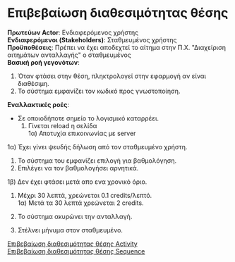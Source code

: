 # Επιβεβαίωση διαθεσιμότητας θέσης
**Πρωτεύων Actor**: Ενδιαφερόμενος χρήστης  
**Ενδιαφερόμενοι (Stakeholders)**: Σταθμευμένος χρήστης  
**Προϋποθέσεις**: Πρέπει να έχει αποδεχτεί το αίτημα στην Π.Χ. "Διαχείριση αιτημάτων ανταλλαγής" ο σταθμευμένος  
**Βασική ροή γεγονότων**:   
1) Όταν φτάσει στην θέση, πληκτρολογεί στην εφαρμογή αν είναι διαθέσιμη.  
2) Το σύστημα εμφανίζει τον κωδικό προς γνωστοποίηση.    

**Εναλλακτικές ροές**:   

* Σε οποιοδήποτε σημείο το λογισμικό καταρρέει.  
    1. Γίνεται reload η σελίδα  
        1α) Αποτυχία επικοινωνίας με server  


1α) Έχει γίνει ψευδής δήλωση από τον σταθμευμένο χρήστη.   
 
1. Το σύστημα του εμφανίζει επιλογή για βαθμολόγηση. 
2. Επιλέγει να τον βαθμολογήσει αρνητικά.



1β) Δεν έχει φτάσει μετά απο ενα χρονικό όριο.
    
1.  Μέχρι 30 λεπτά, χρεώνεται 0.1 credits/λεπτό.  
        1α) Μετά τα 30 λεπτά χρεώνεται 2 credits.  
        
2. Το σύστημα ακυρώνει την ανταλλαγή.  
3. Στέλνει μήνυμα στον σταθμευμένο.  
    
    





[Επιβεβαίωση διαθεσιμότητας θέσης Activity](ΕπιβεβαίωσηΔιαθεσιμότηταςΘέσης.png)  
[Επιβεβαίωση διαθεσιμότητας θέσης Sequence](../requirements/sequence/Επιβεβαίωση_διαθεσιμότητας_θέσης_SEQUENCE.png)